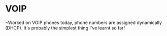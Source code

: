 # VOIP
~Worked on VOIP phones today, phone numbers are assigned dynamically (DHCP). It's probably the simplest thing I've learnt so far!
